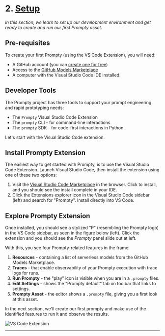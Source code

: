 # 2. [Setup](https://www.prompty.ai/docs/getting-started/setup) 



_In this section, we learn to set up our development environment and get ready to create and run our first Prompty asset_.

## Pre-requisites

To create your first Prompty (using the VS Code Extension), you will need:

- A GitHub account (you can [create one for free](https://github.com/signup))
- Access to the [GitHub Models Marketplace](https://github.com/marketplace/models)
- A computer with the Visual Studio Code IDE installed.

## Developer Tools

The Prompty project has three tools to support your prompt engineering and rapid prototyping needs:

- The `Prompty` Visual Studio Code Extension 
- The `prompty` CLI - for command-line interactions
- The `prompty` SDK - for code-first interactions in Python

Let's start with the Visual Studio Code extension.

## Install Prompty Extension

The easiest way to get started with Prompty, is to use the Visual Studio Code Extension. Launch Visual Studio Code, then install the extension using one of these two options:

1. Visit the [Visual Studio Code Marketplace](https://marketplace.visualstudio.com/items?itemName=ms-toolsai.prompty) in the browser. Click to install, and you should see the install complete in your IDE.
1. Click the Extensions explorer icon in the Visual Studio Code sidebar (left) and search for "Prompty". Install directly into VS Code.

## Explore Prompty Extension

Once installed, you should see a stylized "P" (resembling the Prompty logo) in the VS Code sidebar, as seen in the figure below (left). Click the extension and you should see the _Prompty_ panel slide out at left. 

With this, you see four Prompty-related features in the frame:

1. **Resources** - containing a list of serverless models from the GitHub Models Marketplace.
1. **Traces** - that enable observability of your Prompty execution with trace logs for runs.
1. **Run Prompty** - the "play" icon is visible when you are in a `.prompty` files.
1. **Edit Settings** - shows the "Prompty default" tab on toolbar that links to settings.
1. **Prompty Asset** - the editor shows a `.prompty` file, giving you a first look at this asset.

In the next section, we'll create our first prompty and make use of the identified features to run it and observe the results.

![VS Code Extension](../assets/img/prompty-vscode.png)

---